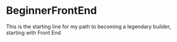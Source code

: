 # BeginnerFrontEnd
This is the starting line for my path to becoming a legendary builder, starting with Front End
